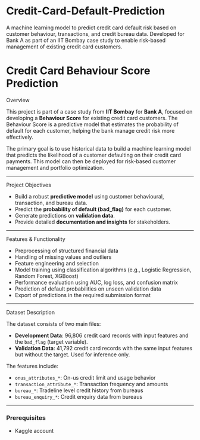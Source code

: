 # Credit-Card-Default-Prediction
A machine learning model to predict credit card default risk based on customer behaviour, transactions, and credit bureau data. Developed for Bank A as part of an IIT Bombay case study to enable risk-based management of existing credit card customers.
# Credit Card Behaviour Score Prediction

Overview

This project is part of a case study from **IIT Bombay** for **Bank A**, focused on developing a **Behaviour Score** for existing credit card customers. The Behaviour Score is a predictive model that estimates the probability of default for each customer, helping the bank manage credit risk more effectively.

The primary goal is to use historical data to build a machine learning model that predicts the likelihood of a customer defaulting on their credit card payments. This model can then be deployed for risk-based customer management and portfolio optimization.

---

Project Objectives

- Build a robust **predictive model** using customer behavioural, transaction, and bureau data.
- Predict the **probability of default (bad_flag)** for each customer.
- Generate predictions on **validation data**.
- Provide detailed **documentation and insights** for stakeholders.

---

Features & Functionality

- Preprocessing of structured financial data
- Handling of missing values and outliers
- Feature engineering and selection
- Model training using classification algorithms (e.g., Logistic Regression, Random Forest, XGBoost)
- Performance evaluation using AUC, log loss, and confusion matrix
- Prediction of default probabilities on unseen validation data
- Export of predictions in the required submission format

---

Dataset Description

The dataset consists of two main files:

- **Development Data**: 96,806 credit card records with input features and the `bad_flag` (target variable).
- **Validation Data**: 41,792 credit card records with the same input features but without the target. Used for inference only.

The features include:
- `onus_attributes_*`: On-us credit limit and usage behavior
- `transaction_attribute_*`: Transaction frequency and amounts
- `bureau_*`: Tradeline level credit history from bureaus
- `bureau_enquiry_*`: Credit enquiry data from bureaus

---



### Prerequisites

- Kaggle account

